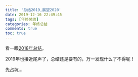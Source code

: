 ```yaml
---
title: '总结2019,展望2020'
date: 2019-12-16 22:49:45
tags: [年终总结]
categories: 年终总结
comments: true
toc: true
---
```


看一眼[2018年总结](/article/再见2018，你好2019/)。

2019年也接近尾声了，总结还是要有的，万一发现什么了不得呢！

先占坑...

<!-- more -->